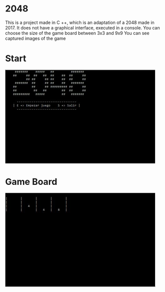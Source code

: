 # 2048
This is a project made in C ++, which is an adaptation of a 2048 made in 2017. It does not have a graphical interface, executed in a console.
You can choose the size of the game board between 3x3 and 9x9
You can see captured images of the game
# Start
![Start 2048](Images/2048(Start).JPG)
# Game Board
![Game Board 2048](Images/2048(GameBoard).JPG)
